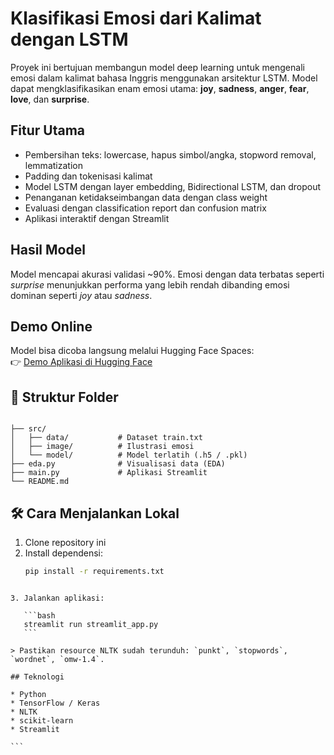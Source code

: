 # Klasifikasi Emosi dari Kalimat dengan LSTM

Proyek ini bertujuan membangun model deep learning untuk mengenali emosi dalam kalimat bahasa Inggris menggunakan arsitektur LSTM. Model dapat mengklasifikasikan enam emosi utama: **joy**, **sadness**, **anger**, **fear**, **love**, dan **surprise**.

## Fitur Utama

- Pembersihan teks: lowercase, hapus simbol/angka, stopword removal, lemmatization
- Padding dan tokenisasi kalimat
- Model LSTM dengan layer embedding, Bidirectional LSTM, dan dropout
- Penanganan ketidakseimbangan data dengan class weight
- Evaluasi dengan classification report dan confusion matrix
- Aplikasi interaktif dengan Streamlit

## Hasil Model

Model mencapai akurasi validasi ~90%. Emosi dengan data terbatas seperti *surprise* menunjukkan performa yang lebih rendah dibanding emosi dominan seperti *joy* atau *sadness*.

## Demo Online

Model bisa dicoba langsung melalui Hugging Face Spaces:  
👉 [Demo Aplikasi di Hugging Face](https://huggingface.co/spaces/anismarsela32/klasifikasi-emosi-NLP)

## 📁 Struktur Folder

```

├── src/
│   ├── data/           # Dataset train.txt
│   ├── image/          # Ilustrasi emosi
│   └── model/          # Model terlatih (.h5 / .pkl)
├── eda.py              # Visualisasi data (EDA)
├── main.py             # Aplikasi Streamlit
└── README.md

````

## 🛠️ Cara Menjalankan Lokal

1. Clone repository ini
2. Install dependensi:
   ```bash
   pip install -r requirements.txt
````

3. Jalankan aplikasi:

   ```bash
   streamlit run streamlit_app.py
   ```

> Pastikan resource NLTK sudah terunduh: `punkt`, `stopwords`, `wordnet`, `omw-1.4`.

## Teknologi

* Python
* TensorFlow / Keras
* NLTK
* scikit-learn
* Streamlit

```


